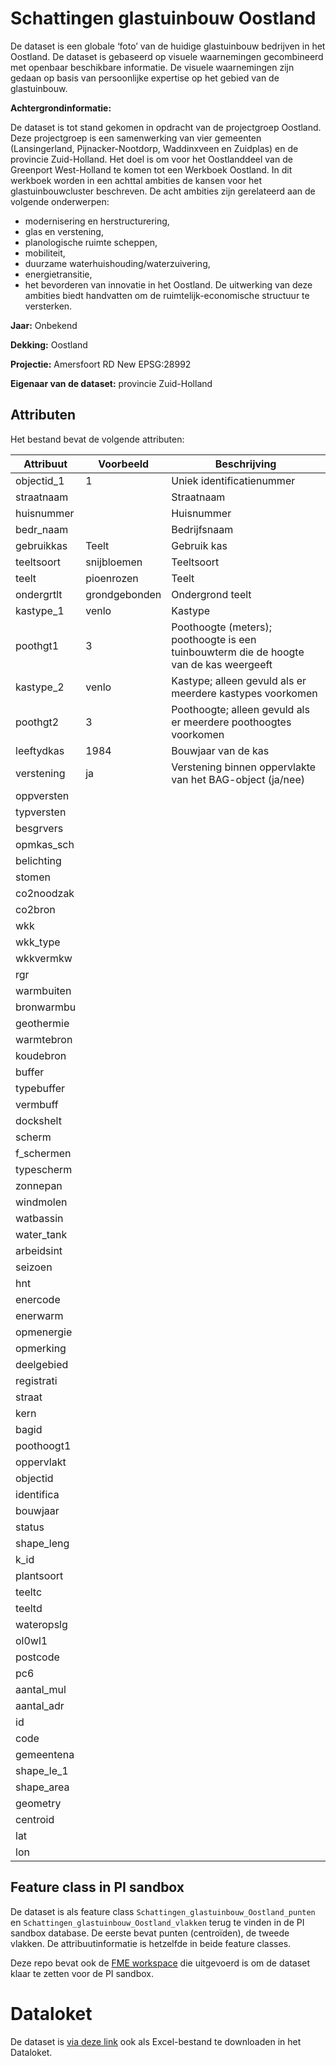 
# Schattingen glastuinbouw Oostland

De dataset is een globale ‘foto’ van de huidige glastuinbouw bedrijven in het Oostland. De dataset is gebaseerd op visuele waarnemingen gecombineerd met openbaar beschikbare informatie. De visuele waarnemingen zijn gedaan op basis van persoonlijke expertise op het gebied van de glastuinbouw.  

**Achtergrondinformatie:**

De dataset is tot stand gekomen in opdracht van de projectgroep Oostland. Deze projectgroep is een samenwerking van vier gemeenten (Lansingerland, Pijnacker-Nootdorp, Waddinxveen en Zuidplas) en de provincie Zuid-Holland. Het doel is om voor het Oostlanddeel van de Greenport West-Holland te komen tot een Werkboek Oostland. In dit werkboek worden in een achttal ambities de kansen voor het glastuinbouwcluster beschreven. De acht ambities zijn gerelateerd aan de volgende onderwerpen: 
* modernisering en herstructurering, 
* glas en verstening, 
* planologische ruimte scheppen, 
* mobiliteit, 
* duurzame waterhuishouding/waterzuivering, 
* energietransitie, 
* het bevorderen van innovatie in het Oostland. 
De uitwerking van deze ambities biedt handvatten om de ruimtelijk-economische structuur te versterken.  

**Jaar:** Onbekend

**Dekking:** Oostland

**Projectie:** Amersfoort RD New EPSG:28992

**Eigenaar van de dataset:**  provincie Zuid-Holland

## Attributen

Het bestand bevat de volgende attributen:

| Attribuut          | Voorbeeld | Beschrijving | 
|----------         |-----------|--------------|
|objectid_1	 | 1  | Uniek identificatienummer |
|straatnaam	 |  | Straatnaam |
|huisnummer		 |  | Huisnummer |
|bedr_naam	 |  | Bedrijfsnaam |	
|gebruikkas		 | Teelt  | Gebruik kas |
|teeltsoort		 | snijbloemen | Teeltsoort |
|teelt		 | pioenrozen | Teelt |
|ondergrtlt		 | grondgebonden | Ondergrond teelt |
|kastype_1		 | venlo | Kastype |
|poothgt1		 | 3 | Poothoogte (meters); poothoogte is een tuinbouwterm die de hoogte van de kas weergeeft |
|kastype_2		 | venlo | Kastype; alleen gevuld als er meerdere kastypes voorkomen |
|poothgt2		 | 3 | Poothoogte; alleen gevuld als er meerdere poothoogtes voorkomen |
|leeftydkas		 | 1984 | Bouwjaar van de kas |
|verstening		 | ja | Verstening binnen oppervlakte van het BAG-object (ja/nee) |
|oppversten		 |  |  |
|typversten		 |  |  |
|besgrvers		 |  |  |
|opmkas_sch		 |  |  |
|belichting		 |  |  |
|stomen		 |  |  |
|co2noodzak		 |  |  |
|co2bron		 |  |  |
|wkk		 |  |  |
|wkk_type		 |  |  |
|wkkvermkw		 |  |  |
|rgr		 |  |  |
|warmbuiten		 |  |  |
|bronwarmbu		 |  |  |
|geothermie		 |  |  |
|warmtebron		 |  |  |
|koudebron		 |  |  |
|buffer		 |  |  |
|typebuffer		 |  |  |
|vermbuff		 |  |  |
|dockshelt		 |  |  |
|scherm		 |  |  |
|f_schermen		 |  |  |
|typescherm		 |  |  |
|zonnepan		 |  |  |
|windmolen		 |  |  |
|watbassin		 |  |  |
|water_tank		 |  |  |
|arbeidsint		 |  |  |
|seizoen		 |  |  |
|hnt		 |  |  |
|enercode		 |  |  |
|enerwarm		 |  |  |
|opmenergie		 |  |  |
|opmerking		 |  |  |
|deelgebied		 |  |  |
|registrati		 |  |  |
|straat		 |  |  |
|kern		 |  |  |
|bagid		 |  |  |
|poothoogt1		 |  |  |
|oppervlakt		 |  |  |
|objectid		 |  |  |
|identifica		 |  |  |
|bouwjaar		 |  |  |
|status		 |  |  |
|shape_leng		 |  |  |
|k_id		 |  |  |
|plantsoort		 |  |  |
|teeltc		 |  |  |
|teeltd		 |  |  |
|wateropslg		 |  |  |
|ol0wl1		 |  |  |
|postcode		 |  |  |
|pc6		 |  |  |
|aantal_mul		 |  |  |
|aantal_adr		 |  |  |
|id		 |  |  |
|code		 |  |  |
|gemeentena		 |  |  |
|shape_le_1	 |  |  |
|shape_area		 |  |  |
|geometry		 |  |  |
|centroid		 |  |  |
|lat		 |  |  |
|lon	 |  |  |

## Feature class in PI sandbox

De dataset is als feature class `Schattingen_glastuinbouw_Oostland_punten` en `Schattingen_glastuinbouw_Oostland_vlakken` terug te vinden in de PI sandbox database. De eerste bevat punten (centroïden), de tweede vlakken. De attribuutinformatie is hetzelfde in beide feature classes.

Deze repo bevat ook de [FME workspace](schattingen-glastuinbouw-oostland-naar-fgdb.fmw) die uitgevoerd is om de dataset klaar te zetten voor de PI sandbox.

# Dataloket
De dataset is [via deze link](https://xe5f95b82989a4b549abc16a.azurewebsites.net/documenten/10000002315216) ook als Excel-bestand te downloaden in het Dataloket.
